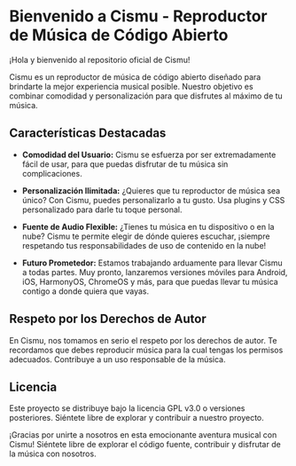 # Bienvenido a Cismu - Reproductor de Música de Código Abierto

¡Hola y bienvenido al repositorio oficial de Cismu!

Cismu es un reproductor de música de código abierto diseñado para brindarte la mejor experiencia musical posible. Nuestro objetivo es combinar comodidad y personalización para que disfrutes al máximo de tu música.

## Características Destacadas

- **Comodidad del Usuario:** Cismu se esfuerza por ser extremadamente fácil de usar, para que puedas disfrutar de tu música sin complicaciones.

- **Personalización Ilimitada:** ¿Quieres que tu reproductor de música sea único? Con Cismu, puedes personalizarlo a tu gusto. Usa plugins y CSS personalizado para darle tu toque personal.

- **Fuente de Audio Flexible:** ¿Tienes tu música en tu dispositivo o en la nube? Cismu te permite elegir de dónde quieres escuchar, ¡siempre respetando tus responsabilidades de uso de contenido en la nube!

- **Futuro Prometedor:** Estamos trabajando arduamente para llevar Cismu a todas partes. Muy pronto, lanzaremos versiones móviles para Android, iOS, HarmonyOS, ChromeOS y más, para que puedas llevar tu música contigo a donde quiera que vayas.

## Respeto por los Derechos de Autor

En Cismu, nos tomamos en serio el respeto por los derechos de autor. Te recordamos que debes reproducir música para la cual tengas los permisos adecuados. Contribuye a un uso responsable de la música.

## Licencia

Este proyecto se distribuye bajo la licencia GPL v3.0 o versiones posteriores. Siéntete libre de explorar y contribuir a nuestro proyecto.

¡Gracias por unirte a nosotros en esta emocionante aventura musical con Cismu! Siéntete libre de explorar el código fuente, contribuir y disfrutar de la música con nosotros.


